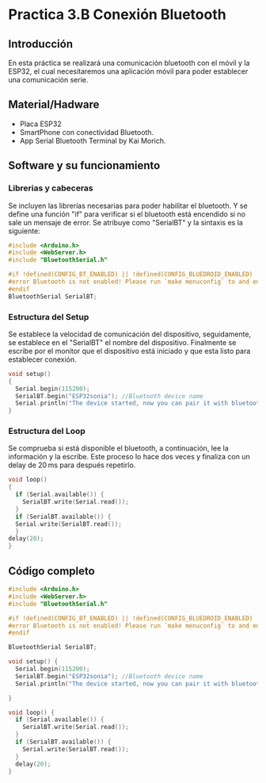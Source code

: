 # Practica 3.B Conexión Bluetooth
## **Introducción**
En esta práctica se realizará una comunicación bluetooth con el móvil y la ESP32, el cual necesitaremos una aplicación móvil para poder establecer una comunicación serie.
## **Material/Hadware**
* Placa ESP32
* SmartPhone con conectividad Bluetooth.
* App Serial Bluetooth Terminal by Kai Morich.
## **Software y su funcionamiento**
### **Librerias y cabeceras**
Se incluyen las librerías necesarias para poder habilitar el bluetooth. Y se define una función "if" para verificar si el bluetooth está encendido si no sale un mensaje de error. Se atribuye como "SerialBT" y la sintaxis es la siguiente:
```cpp
#include <Arduino.h>
#include <WebServer.h>
#include "BluetoothSerial.h"

#if !defined(CONFIG_BT_ENABLED) || !defined(CONFIG_BLUEDROID_ENABLED)
#error Bluetooth is not enabled! Please run `make menuconfig` to and enable it
#endif
BluetoothSerial SerialBT;
```
### **Estructura del Setup**
Se establece la velocidad de comunicación del dispositivo, seguidamente, se establece en el "SerialBT" el nombre del dispositivo. Finalmente se escribe por el monitor que el dispositivo está iniciado y que esta listo para establecer conexión.
```cpp
void setup() 
{
  Serial.begin(115200);
  SerialBT.begin("ESP32sonia"); //Bluetooth device name
  Serial.println("The device started, now you can pair it with bluetooth!");
}
```
### **Estructura del Loop**
Se comprueba si está disponible el bluetooth, a continuación, lee la información y la escribe. Este proceso lo hace dos veces y finaliza con un delay de 20 ms para después repetirlo.
```cpp
void loop() 
{
  if (Serial.available()) {
    SerialBT.write(Serial.read());
  }
  if (SerialBT.available()) {
  Serial.write(SerialBT.read());
  }
delay(20);
}
```

## **Código completo**
```cpp
#include <Arduino.h>
#include <WebServer.h>
#include "BluetoothSerial.h"

#if !defined(CONFIG_BT_ENABLED) || !defined(CONFIG_BLUEDROID_ENABLED)
#error Bluetooth is not enabled! Please run `make menuconfig` to and enable it
#endif

BluetoothSerial SerialBT;

void setup() {
  Serial.begin(115200);
  SerialBT.begin("ESP32sonia"); //Bluetooth device name
  Serial.println("The device started, now you can pair it with bluetooth!");

}

void loop() {
  if (Serial.available()) {
    SerialBT.write(Serial.read());
  }
  if (SerialBT.available()) {
    Serial.write(SerialBT.read());
  }
  delay(20);
}
```
